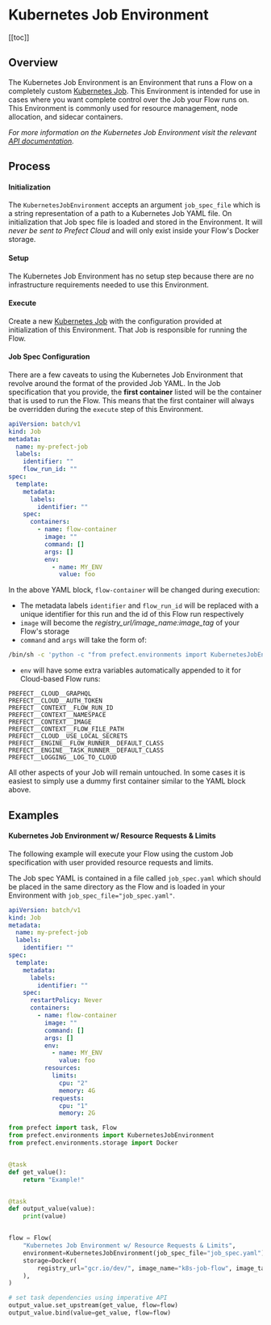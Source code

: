 # Kubernetes Job Environment

[[toc]]

## Overview

The Kubernetes Job Environment is an Environment that runs a Flow on a completely custom [Kubernetes Job](https://kubernetes.io/docs/concepts/workloads/controllers/jobs-run-to-completion/). This Environment is intended for use in cases where you want complete control over the Job your Flow runs on. This Environment is commonly used for resource management, node allocation, and sidecar containers.

_For more information on the Kubernetes Job Environment visit the relevant [API documentation](/api/unreleased/environments/execution.html#kubernetesjobenvironment)._

## Process

#### Initialization

The `KubernetesJobEnvironment` accepts an argument `job_spec_file` which is a string representation of a path to a Kubernetes Job YAML file. On initialization that Job spec file is loaded and stored in the Environment. It will _never be sent to Prefect Cloud_ and will only exist inside your Flow's Docker storage.

#### Setup

The Kubernetes Job Environment has no setup step because there are no infrastructure requirements needed to use this Environment.

#### Execute

Create a new [Kubernetes Job](https://kubernetes.io/docs/concepts/workloads/controllers/jobs-run-to-completion/) with the configuration provided at initialization of this Environment. That Job is responsible for running the Flow.

#### Job Spec Configuration

There are a few caveats to using the Kubernetes Job Environment that revolve around the format of the provided Job YAML. In the Job specification that you provide, the **first container** listed will be the container that is used to run the Flow. This means that the first container will always be overridden during the `execute` step of this Environment.

```yaml
apiVersion: batch/v1
kind: Job
metadata:
  name: my-prefect-job
  labels:
    identifier: ""
    flow_run_id: ""
spec:
  template:
    metadata:
      labels:
        identifier: ""
    spec:
      containers:
        - name: flow-container
          image: ""
          command: []
          args: []
          env:
            - name: MY_ENV
              value: foo
```

In the above YAML block, `flow-container` will be changed during execution:

- The metadata labels `identifier` and `flow_run_id` will be replaced with a unique identifier for this run and the id of this Flow run respectively
- `image` will become the _registry_url/image_name:image_tag_ of your Flow's storage
- `command` and `args` will take the form of:

```bash
/bin/sh -c 'python -c "from prefect.environments import KubernetesJobEnvironment; KubernetesJobEnvironment().run_flow()"'
```

- `env` will have some extra variables automatically appended to it for Cloud-based Flow runs:

```
PREFECT__CLOUD__GRAPHQL
PREFECT__CLOUD__AUTH_TOKEN
PREFECT__CONTEXT__FLOW_RUN_ID
PREFECT__CONTEXT__NAMESPACE
PREFECT__CONTEXT__IMAGE
PREFECT__CONTEXT__FLOW_FILE_PATH
PREFECT__CLOUD__USE_LOCAL_SECRETS
PREFECT__ENGINE__FLOW_RUNNER__DEFAULT_CLASS
PREFECT__ENGINE__TASK_RUNNER__DEFAULT_CLASS
PREFECT__LOGGING__LOG_TO_CLOUD
```

All other aspects of your Job will remain untouched. In some cases it is easiest to simply use a dummy first container similar to the YAML block above.

## Examples

#### Kubernetes Job Environment w/ Resource Requests & Limits

The following example will execute your Flow using the custom Job specification with user provided resource requests and limits.

The Job spec YAML is contained in a file called `job_spec.yaml` which should be placed in the same directory as the Flow and is loaded in your Environment with `job_spec_file="job_spec.yaml"`.

```yaml
apiVersion: batch/v1
kind: Job
metadata:
  name: my-prefect-job
  labels:
    identifier: ""
spec:
  template:
    metadata:
      labels:
        identifier: ""
    spec:
      restartPolicy: Never
      containers:
        - name: flow-container
          image: ""
          command: []
          args: []
          env:
            - name: MY_ENV
              value: foo
          resources:
            limits:
              cpu: "2"
              memory: 4G
            requests:
              cpu: "1"
              memory: 2G
```

```python
from prefect import task, Flow
from prefect.environments import KubernetesJobEnvironment
from prefect.environments.storage import Docker


@task
def get_value():
    return "Example!"


@task
def output_value(value):
    print(value)


flow = Flow(
    "Kubernetes Job Environment w/ Resource Requests & Limits",
    environment=KubernetesJobEnvironment(job_spec_file="job_spec.yaml"),
    storage=Docker(
        registry_url="gcr.io/dev/", image_name="k8s-job-flow", image_tag="0.1.0"
    ),
)

# set task dependencies using imperative API
output_value.set_upstream(get_value, flow=flow)
output_value.bind(value=get_value, flow=flow)
```
